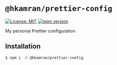 # `@hkamran/prettier-config`

[![License: MIT](https://img.shields.io/badge/License-MIT-green.svg)](../../LICENSE.md) [![npm version](https://badge.fury.io/js/%40hkamran%2Fprettier-config.svg)](https://badge.fury.io/js/%40hkamran%2Fprettier-config.svg)

My personal Prettier configuration

## Installation

```bash
$ npm i -D @hkamran/prettier-config
```
